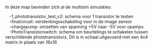 In deze map bevinden zich al de multisim simulaties:  
  
&emsp;-1_phototransistor_test_v2: schema voor 1 transistor te testen  
&emsp;-finalcircuit: versterkingsschakeling voor in de image sensor  
&emsp;-chargepump: omzetten van spanning +5V naar -5V voor opamps  
&emsp;-PhotoTransistorswitch: schema om beurtelings te schakelen tussen verschillende phototransistors. Dit is in schaal uitgevoerd met een 4x4 matrix in plaats van 16x16  

